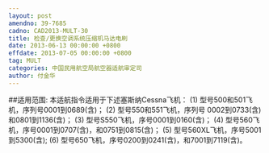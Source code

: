 ```yaml
---
layout: post
amendno: 39-7685
cadno: CAD2013-MULT-30
title: 检查/更换空调系统压缩机马达电刷
date: 2013-06-13 00:00:00 +0800
effdate: 2013-07-05 00:00:00 +0800
tag: MULT
categories: 中国民用航空局航空器适航审定司
author: 付金华
---
```


##适用范围:
本适航指令适用于下述塞斯纳Cessna飞机：
(1) 型号500和501飞机，序列号0001到0689(含)；
(2) 型号550和551飞机，序列号 0002到0733(含)和0801到1136(含)；
(3) 型号S550飞机，序号0001到0160(含)；
(4) 型号560飞机，序号0001到0707(含)，和0751到0815(含)；
(5) 型号560XL飞机，序号5001到5300(含);
(6) 型号650飞机，序号0200到0241(含)，和7001到7119(含)。

